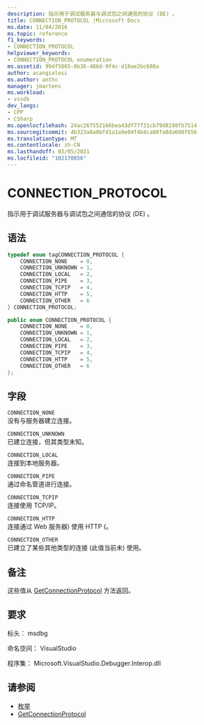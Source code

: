```yaml
---
description: 指示用于调试服务器与调试包之间通信的协议 (DE) 。
title: CONNECTION_PROTOCOL |Microsoft Docs
ms.date: 11/04/2016
ms.topic: reference
f1_keywords:
- CONNECTION_PROTOCOL
helpviewer_keywords:
- CONNECTION_PROTOCOL enumeration
ms.assetid: 99df5865-8b36-486d-9f4c-d10ae2bc688a
author: acangialosi
ms.author: anthc
manager: jmartens
ms.workload:
- vssdk
dev_langs:
- CPP
- CSharp
ms.openlocfilehash: 24ac267552166bea43df77f31cb79d8198fb7514
ms.sourcegitcommit: 4b323a8a8bfd1a1a9e84f4b4ca88fa8da690f656
ms.translationtype: MT
ms.contentlocale: zh-CN
ms.lasthandoff: 03/05/2021
ms.locfileid: "102170856"
---
```

# <a name="connection_protocol"></a>CONNECTION_PROTOCOL
指示用于调试服务器与调试包之间通信的协议 (DE) 。

## <a name="syntax"></a>语法

```cpp
typedef enum tagCONNECTION_PROTOCOL {
    CONNECTION_NONE    = 0,
    CONNECTION_UNKNOWN = 1,
    CONNECTION_LOCAL   = 2,
    CONNECTION_PIPE    = 3,
    CONNECTION_TCPIP   = 4,
    CONNECTION_HTTP    = 5,
    CONNECTION_OTHER   = 6
} CONNECTION_PROTOCOL;
```

```csharp
public enum CONNECTION_PROTOCOL {
    CONNECTION_NONE    = 0,
    CONNECTION_UNKNOWN = 1,
    CONNECTION_LOCAL   = 2,
    CONNECTION_PIPE    = 3,
    CONNECTION_TCPIP   = 4,
    CONNECTION_HTTP    = 5,
    CONNECTION_OTHER   = 6
};
```

## <a name="fields"></a>字段
`CONNECTION_NONE`\
没有与服务器建立连接。

`CONNECTION_UNKNOWN`\
已建立连接，但其类型未知。

`CONNECTION_LOCAL`\
连接到本地服务器。

`CONNECTION_PIPE`\
通过命名管道进行连接。

`CONNECTION_TCPIP`\
连接使用 TCP/IP。

`CONNECTION_HTTP`\
连接通过 Web 服务器) 使用 HTTP (。

`CONNECTION_OTHER`\
已建立了某些其他类型的连接 (此值当前未) 使用。

## <a name="remarks"></a>备注
这些值从 [GetConnectionProtocol](../../../extensibility/debugger/reference/idebugcoreserver3-getconnectionprotocol.md) 方法返回。

## <a name="requirements"></a>要求
标头： msdbg

命名空间： VisualStudio

程序集： Microsoft.VisualStudio.Debugger.Interop.dll

## <a name="see-also"></a>请参阅
- [枚举](../../../extensibility/debugger/reference/enumerations-visual-studio-debugging.md)
- [GetConnectionProtocol](../../../extensibility/debugger/reference/idebugcoreserver3-getconnectionprotocol.md)
